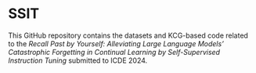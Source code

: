 # SSIT

This GitHub repository contains the datasets and KCG-based code related to the *Recall Past by Yourself: Alleviating Large Language Models’ Catastrophic Forgetting in Continual Learning by Self-Supervised Instruction Tuning* submitted to ICDE 2024.

